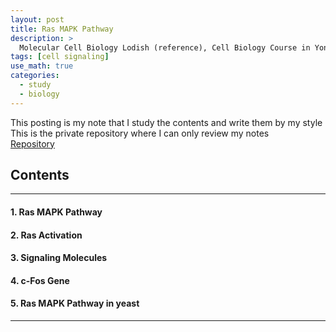 ```yaml
---
layout: post
title: Ras MAPK Pathway
description: >
  Molecular Cell Biology Lodish (reference), Cell Biology Course in Yonsei (reference)
tags: [cell signaling]
use_math: true
categories:
  - study
  - biology
---
```

This posting is my note that I study the contents and write them by my style <br>
This is the private repository where I can only review my notes<br>
[Repository](https://github.com/hyun-jin891/hidden-post-hyunjin891-github-blog/blob/master/_posts/study/biology/2023-06-10-Ras-MAPK-Pathway.md)

## Contents
------
#### 1. Ras MAPK Pathway
#### 2. Ras Activation
#### 3. Signaling Molecules
#### 4. c-Fos Gene
#### 5. Ras MAPK Pathway in yeast
-----
